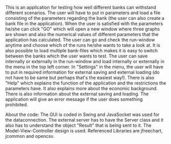 This is an application for testing how well different banks can withstand different scenarios. The user will have to put in parameters and load a file consisting of the parameters regarding the bank (the user can also create a bank file in the application). When the user is satisfied with the parameters he/she can click "GO" which will open a new window where three graphs are shown and also the numerical values of different parameters that the application has calculated.
  The user can go and check the run-window anytime and choose which of the runs he/she wants to take a look at. It is also possible to load multiple bank-files which makes it is easy to switch between the banks which the user wants to test. The user can save internally or externally in the run-window and load internally or externally in the menu in the top left corner.
  In "Settings" in the menu, the user will have to put in required information for external saving and external loading (do not have to be same but perhaps that's the easiest way!). There is also "Help" which explains the function of the application and the restrictions the parameters have. It also explains more about the economic background. There is also information about the external saving and loading. The application will give an error message if the user does something prohibited.
  
About the code: The GUI is coded in Swing and JavaSocket was used for the dataconnection. The external server has to have the Server class and it also has to understand the object "Result" that is being sent to it. The Model-View-Controller design is used. Referenced Libraries are jfreechart, jcommon and opencsv. 

  
